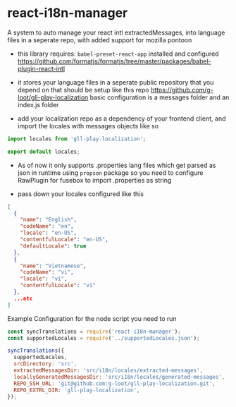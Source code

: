# react-i18n-manager
A system to auto manage your react intl extractedMessages, into language files in a seperate repo, with added support for mozilla pontoon

- this library requires: `babel-preset-react-app` installed and configured
  https://github.com/formatjs/formatjs/tree/master/packages/babel-plugin-react-intl

- it stores your language files in a seperate public repository that you depend on that should be setup like this repo           https://github.com/g-loot/gll-play-localization
  basic configuration is a messages folder and an index.js folder
  
- add your localization repo as a dependency of your frontend client, and import the locales with messages objects like so
```javascript
import locales from 'gll-play-localization';

export default locales;
```

- As of now it only supports .properties lang files which get parsed as json in runtime using `propson` package so you need to configure RawPlugin for fusebox to import .properties as string

- pass down your locales configured like this

```json
[
  {
    "name": "English",
    "codeName": "en",
    "locale": "en-US",
    "contentfulLocale": "en-US",
    "defaultLocale": true
  },
  {
    "name": "Vietnamese",
    "codeName": "vi",
    "locale": "vi",
    "contentfulLocale": "vi"
  },
  ...etc
]
```


Example Configuration for the node script you need to run
```javascript
const syncTranslations = require('react-i18n-manager');
const supportedLocales = require('../supportedLocales.json');

syncTranslations({
  supportedLocales,
  srcDirectory: 'src',
  extractedMessagesDir: 'src/i18n/locales/extracted-messages',
  locallyGeneratedMessagesDir: 'src/i18n/locales/generated-messages',
  REPO_SSH_URL: 'git@github.com:g-loot/gll-play-localization.git',
  REPO_EXTRL_DIR: 'gll-play-localization',
});
```
